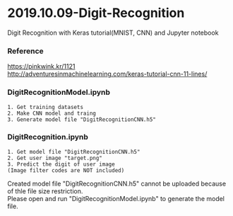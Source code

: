 # 2019.10.09-Digit-Recognition
Digit Recognition with Keras tutorial(MNIST, CNN) and Jupyter notebook

### Reference
https://pinkwink.kr/1121<br>
http://adventuresinmachinelearning.com/keras-tutorial-cnn-11-lines/<br>

### DigitRecognitionModel.ipynb

    1. Get training datasets
    2. Make CNN model and traing
    3. Generate model file "DigitRecognitionCNN.h5"

### DigitRecognition.ipynb

    1. Get model file "DigitRecognitionCNN.h5"
    2. Get user image "target.png"
    3. Predict the digit of user image
    (Image filter codes are NOT included)

Created model file "DigitRecognitionCNN.h5" cannot be uploaded because of thle file size restriction.<br>
Please open and run "DigitRecognitionModel.ipynb" to generate the model file.

